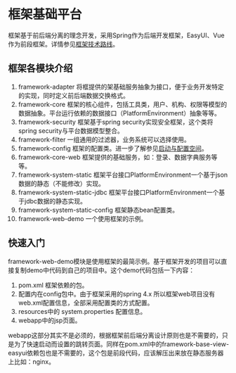 # 框架基础平台
  
  框架基于前后端分离的理念开发，采用Spring作为后端开发框架，EasyUI、Vue作为前段框架。详情参见[框架技术路线](https://ndxt.github.io/system_design/technical_design.html)。

## 框架各模块介绍

1. framework-adapter 将框提供的架基础服务抽象为接口，便于业务开发特定的实现，同时定义前后端数据交换格式。
2. framework-core 框架的核心组件，包括工具类，用户、机构、权限等模型的数据抽象。平台运行依赖的数据接口（PlatformEnvironment）抽象等等。
3. framework-security 框架基于spring security实现安全框架，这个类将spring security与平台数据模型整合。
4. framework-filter 一组通用的过滤器，业务系统可以选择使用。
5. framework-config 框架的配置类。进一步了解参见[启动与配置空间](https://ndxt.github.io/system_design/product_design.html#%E5%90%AF%E5%8A%A8%E4%B8%8E%E9%85%8D%E7%BD%AE%E7%A9%BA%E9%97%B4)。
6. framework-core-web 框架提供的基础服务，如：登录、数据字典服务等等。
7. framework-system-static 框架平台接口PlatformEnvironment一个基于json数据的静态（不能修改）实现。
8. framework-system-static-jdbc 框架平台接口PlatformEnvironment一个基于jdbc数据的静态实现。
9. framework-system-static-config 框架静态bean配置类。
10. framework-web-demo 一个使用框架的示例。

## 快速入门

framework-web-demo模块是使用框架的最简示例。基于框架开发的项目可以直接复制demo中代码到自己的项目中。这个demo代码包括一下内容：

1. pom.xml 框架依赖的包。
2. 配置内在config包中。由于框架采用的spring 4.x 所以框架web项目没有web.xml配置信息，全部采用配置类的方式配置。
3. resources中的 system.properties 配置信息。
4. webapp中的jsp页面。

webapp这部分其实不是必须的，根据框架前后端分离设计原则也是不需要的，只是为了快速启动而设置的跳转页面。同样在pom.xml中的framework-base-view-easyui依赖包也是不需要的，这个包是前段代码，应该解压出来放在静态服务器上比如：nginx。